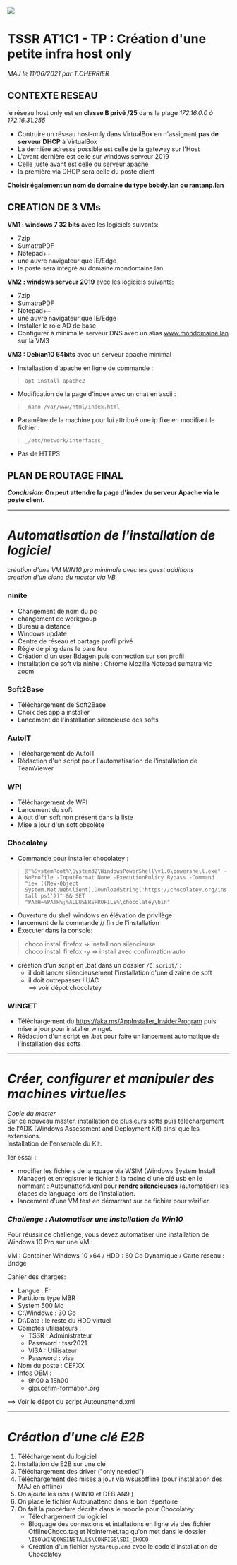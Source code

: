 ![](https://media-exp1.licdn.com/dms/image/C4D0BAQEJIrLeIu3hgg/company-logo_200_200/0/1568885231849?e=2159024400&v=beta&t=VmG6ouGc0bZv7vXQLokouf_RUEIRI32PnPfz92LVwa4)

# TSSR AT1C1 - TP : Création d'une petite infra host only

*MAJ le 11/06/2021 par T.CHERRIER*

## CONTEXTE RESEAU

le réseau host only est en **classe B privé /25** dans la plage 
*172.16.0.0 à 172.16.31.255*

* Contruire un réseau host-only dans VirtualBox en n'assignant **pas de serveur DHCP** à VirtualBox
* La dernière adresse possible est celle de la gateway sur l'Host
* L'avant dernière est celle sur windows serveur 2019
* Celle juste avant est celle du serveur apache
* la première via DHCP sera celle du poste client

**Choisir également un nom de domaine du type bobdy.lan ou rantanp.lan**

## CREATION DE 3 VMs

**VM1 : windows 7 32 bits** avec les logiciels suivants:

* 7zip
* SumatraPDF
* Notepad++
* une auvre navigateur que IE/Edge
* le poste sera intégré au domaine mondomaine.lan

**VM2 : windows serveur 2019** avec les logiciels suivants:

* 7zip
* SumatraPDF
* Notepad++
* une auvre navigateur que IE/Edge
* Installer le role AD de base
* Configurer à minima le serveur DNS avec un alias www.mondomaine.lan sur la VM3

**VM3 : Debian10 64bits** avec un serveur apache minimal

- Installastion d'apache en ligne de commande :  
> `apt install apache2`   

- Modification de la page d'index avec un chat en ascii :  
> `_nano /var/www/html/index.html_`    

- Paramêtre de la machine pour lui attribué une ip fixe en modifiant le fichier :  
> `_/etc/network/interfaces_` 

- Pas de HTTPS


## PLAN DE ROUTAGE FINAL


**_Conclusion_: On peut attendre la page d'index du serveur Apache via le poste client.** 
___
# *Automatisation de l'installation de logiciel*  

_création d'une VM WIN10 pro minimale avec les guest additions_  
*creation d'un clone du master via VB*


### **ninite** 
- Changement de nom du pc  
- changement de workgroup  
- Bureau à distance  
- Windows update  
- Centre de réseau et partage profil privé  
- Régle de ping dans le pare feu  
- Création d'un user Bdagen puis connection sur son profil  
- Installation de soft via ninite :  Chrome Mozilla Notepad sumatra vlc zoom  


### **Soft2Base**  
- Téléchargement de Soft2Base  
- Choix des app à installer  
- Lancement de l'installation silencieuse des softs  

### **AutoIT**  
- Téléchargement de AutoIT  
- Rédaction d'un script pour l'automatisation de l'installation de TeamViewer   
  

### **WPI**
- Téléchargement de WPI  
- Lancement du soft  
- Ajout d'un soft non présent dans la liste  
- Mise a jour d'un soft obsolète  

### **Chocolatey**
- Commande pour installer chocolatey :  
> `@"%SystemRoot%\System32\WindowsPowerShell\v1.0\powershell.exe" -NoProfile -InputFormat None -ExecutionPolicy Bypass -Command "iex ((New-Object System.Net.WebClient).DownloadString('https://chocolatey.org/install.ps1'))" && SET "PATH=%PATH%;%ALLUSERSPROFILE%\chocolatey\bin"`    

- Ouverture du shell windows en élévation de privilège    
- lancement de la commande // fin de l'installation  
- Executer dans la console:  
> choco install firefox => install non silencieuse  
> choco install firefox -y => install avec confirmation auto    

- création d'un script en .bat dans un dossier  `/C:script/`  :  
    - il doit lancer silencieusement l'installation d'une dizaine de soft   
    - il doit outrepasser l'UAC  
 ==> voir dépot chocolatey  

### **WINGET**

- Téléchargement du https://aka.ms/AppInstaller_InsiderProgram puis mise à jour pour installer winget.  
- Rédaction d'un script en .bat pour faire un lancement automatique de l'installation des softs  


___
# *Créer, configurer et manipuler des machines virtuelles*  

*Copie du master*   
Sur ce nouveau master, installation de plusieurs softs puis téléchargement de l'ADK (Windows Assessment and Deployment Kit) ainsi que les extensions.  
Installation de l'ensemble du Kit.  

1er essai :  
- modifier les fichiers de language via WSIM (Windows System Install Manager) et enregistrer le fichier à la racine d'une clé usb en le nommant : Autounattend.xml pour **rendre silencieuses** (automatiser) les étapes de language lors de l'installation.  
- lancement d'une VM test en démarrant sur ce fichier pour vérifier.  

### _Challenge : Automatiser une installation de Win10_  
Pour réussir ce challenge, vous devez automatiser une installation de Windows 10 Pro sur une VM :  

VM : Container Windows 10 x64 / HDD : 60 Go Dynamique / Carte réseau : Bridge  

Cahier des charges:  

- Langue : Fr  
- Partitions type MBR  
- System 500 Mo  
- C:\Windows : 30 Go  
- D:\Data : le reste du HDD virtuel  
- Comptes utilisateurs :  
    - TSSR : Administrateur   
    - Password : tssr2021  
    - VISA : Utilisateur  
    - Password : visa  
- Nom du poste : CEFXX   
- Infos OEM :  
    - 9h00 à 18h00  
    - glpi.cefim-formation.org  

==> Voir le dépot du script Autounattend.xml  

___
# *Création d'une clé E2B*

1. Téléchargement du logiciel  
2. Installation de E2B sur une clé  
3. Téléchargement des driver ("only needed")  
4. Téléchargement des mises a jour via wsusoffline (pour installation des MAJ en offline)  
5. On ajoute les isos ( WIN10 et DEBIAN9 )  
6. On place le fichier Autounattend dans le bon répertoire  
7. On fait la procédure décrite dans le moodle pour Chocolatey:  
    - Téléchargement du logiciel  
    - Bloquage des connexions et intallations en ligne via des fichier OfflineChoco.tag et NoInternet.tag qu'on met dans le dossier `\ISO\WINDOWSINSTALLS\CONFIGS\SDI_CHOCO`  
    - Création d'un fichier `MyStartup.cmd` avec le code d'installation de Chocolatey  
